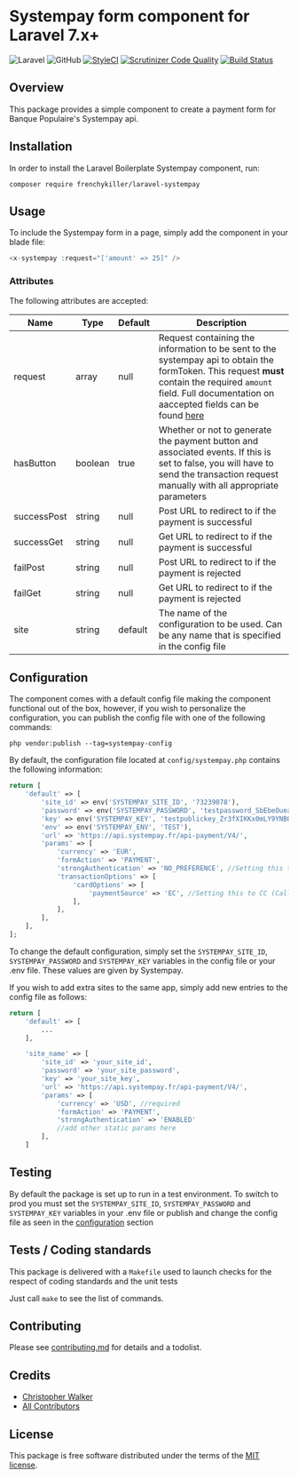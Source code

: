 # Systempay form component for Laravel 7.x+

![Laravel](https://img.shields.io/badge/Laravel-7.x%20→%208.x-green?logo=Laravel&style=flat-square)
![GitHub](https://img.shields.io/github/license/frenchykiller/boilerplate-systempay?style=flat-square)
[![StyleCI](https://github.styleci.io/repos/431399057/shield?branch=master)](https://github.styleci.io/repos/431399057?branch=master)
[![Scrutinizer Code Quality](https://scrutinizer-ci.com/g/frenchykiller/laravel-systempay/badges/quality-score.png?b=master)](https://scrutinizer-ci.com/g/frenchykiller/laravel-systempay/?branch=master)
[![Build Status](https://scrutinizer-ci.com/g/frenchykiller/laravel-systempay/badges/build.png?b=master)](https://scrutinizer-ci.com/g/frenchykiller/laravel-systempay/build-status/master)
## Overview
This package provides a simple component to create a payment form for Banque Populaire's Systempay api.

## Installation
In order to install the Laravel Boilerplate Systempay component, run:
```
composer require frenchykiller/laravel-systempay
```

## Usage
To include the Systempay form in a page, simply add the component in your blade file:
```php
<x-systempay :request="['amount' => 25]" />
```

### Attributes
The following attributes are accepted:

| Name | Type | Default | Description |
|---|---|---|---|
|request|array|null|Request containing the information to be sent to the systempay api to obtain the formToken. This request **must** contain the required `amount` field. Full documentation on aaccepted fields can be found [here](https://paiement.systempay.fr/doc/en-EN/rest/V4.0/api/playground/Charge/CreatePayment/)|
|hasButton|boolean|true|Whether or not to generate the payment button and associated events. If this is set to false, you will have to send the transaction request manually with all appropriate parameters|
|successPost|string|null|Post URL to redirect to if the payment is successful|
|successGet|string|null|Get URL to redirect to if the payment is successful|
|failPost|string|null|Post URL to redirect to if the payment is rejected|
|failGet|string|null|Get URL to redirect to if the payment is rejected|
|site|string|default|The name of the configuration to be used. Can be any name that is specified in the config file|

## Configuration
The component comes with a default config file making the component functional out of the box, however, if you wish to personalize the configuration, you can publish the config file with one of the following commands:
```
php vendor:publish --tag=systempay-config
``` 

By default, the configuration file located at `config/systempay.php` contains the following information:
```php
return [
    'default' => [
        'site_id' => env('SYSTEMPAY_SITE_ID', '73239078'),
        'password' => env('SYSTEMPAY_PASSWORD', 'testpassword_SbEbeOueaMDyg8Rtei1bSaiB5lms9V0ZDjzldGXGAnIwH'),
        'key' => env('SYSTEMPAY_KEY', 'testpublickey_Zr3fXIKKx0mLY9YNBQEan42ano2QsdrLuyb2W54QWmUJQ'),
        'env' => env('SYSTEMPAY_ENV', 'TEST'),
        'url' => 'https://api.systempay.fr/api-payment/V4/',
        'params' => [
            'currency' => 'EUR',
            'formAction' => 'PAYMENT',
            'strongAuthentication' => 'NO_PREFERENCE', //Setting this to DISABLED will let the card issuer decide whether 3DS2 is required or not. This will also remove any payment guarantee for the merchant.
            'transactionOptions' => [
                'cardOptions' => [
                    'paymentSource' => 'EC', //Setting this to CC (Call Center) will disable all 3DS checks. This will also shift liability for chargebacks to the merchant.
                ],
            ],
        ],
    ],
];
```
To change the default configuration, simply set the `SYSTEMPAY_SITE_ID`, `SYSTEMPAY_PASSWORD` and `SYSTEMPAY_KEY` variables in the config file or your .env file. These values are given by Systempay.

If you wish to add extra sites to the same app, simply add new entries to the config file as follows:
```php
return [
    'default' => [
        ...
    ],

    'site_name' => [
        'site_id' => 'your_site_id',
        'password' => 'your_site_password',
        'key' => 'your_site_key',
        'url' => 'https://api.systempay.fr/api-payment/V4/',
        'params' => [
            'currency' => 'USD', //required
            'formAction' => 'PAYMENT',
            'strongAuthentication' => 'ENABLED'
            //add other static params here
        ],
    ]
```

## Testing
By default the package is set up to run in a test environment. To switch to prod you must set the `SYSTEMPAY_SITE_ID`, `SYSTEMPAY_PASSWORD` and `SYSTEMPAY_KEY` variables in your .env file or publish and change the config file as seen in the [configuration](#configuration) section

## Tests / Coding standards

This package is delivered with a `Makefile` used to launch checks for the respect of coding standards and the unit tests

Just call `make` to see the list of commands.

## Contributing

Please see [contributing.md](contributing.md) for details and a todolist.

## Credits

- [Christopher Walker](https://github.com/frenchykiller)
- [All Contributors](https://github.com/frenchykiller/laravel-systempay/graphs/contributors)


## License

This package is free software distributed under the terms of the [MIT license](license.md).
